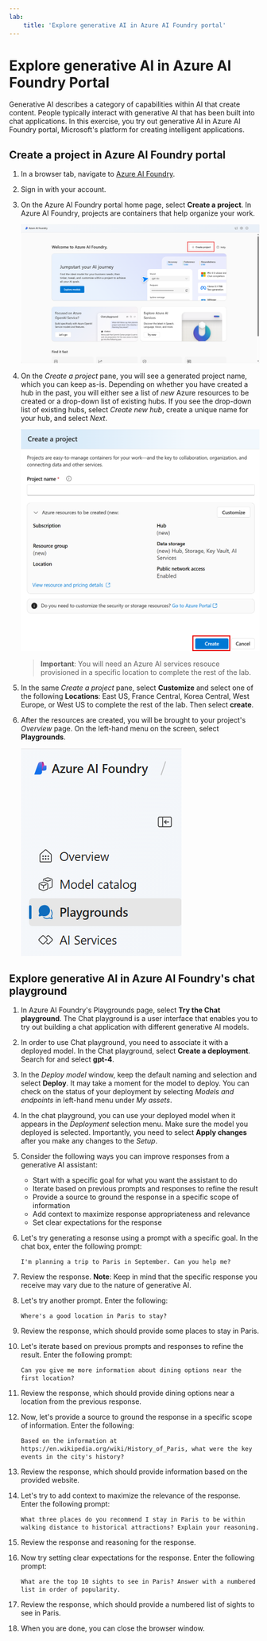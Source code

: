 ```yaml
---
lab:
    title: 'Explore generative AI in Azure AI Foundry portal'
---
```


# Explore generative AI in Azure AI Foundry Portal

Generative AI describes a category of capabilities within AI that create content. People typically interact with generative AI that has been built into chat applications. In this exercise, you try out generative AI in Azure AI Foundry portal, Microsoft's platform for creating intelligent applications. 

## Create a project in Azure AI Foundry portal

1. In a browser tab, navigate to [Azure AI Foundry](https://ai.azure.com?azure-portal=true).

1. Sign in with your account. 

1. On the Azure AI Foundry portal home page, select **Create a project**. In Azure AI Foundry, projects are containers that help organize your work.  

    ![Screenshot of Azure AI Foundry home page with create a project selected.](./media/azure-ai-foundry-home-page.png)

1. On the *Create a project* pane, you will see a generated project name, which you can keep as-is. Depending on whether you have created a hub in the past, you will either see a list of *new* Azure resources to be created or a drop-down list of existing hubs. If you see the drop-down list of existing hubs, select *Create new hub*, create a unique name for your hub, and select *Next*.  
 
    ![Screenshot of the create a project pane with automaticly generated names for hub and project.](./media/azure-ai-foundry-create-project.png)

    > **Important**: You will need an Azure AI services resouce provisioned in a specific location to complete the rest of the lab.

1. In the same *Create a project* pane, select **Customize** and select one of the following **Locations**: East US, France Central, Korea Central, West Europe, or West US to complete the rest of the lab. Then select **create**.  
 
1. After the resources are created, you will be brought to your project's *Overview* page. On the left-hand menu on the screen, select **Playgrounds**.
 
    ![Screenshot of the left-hand menu on the project screen with AI Services selected.](./media/azure-ai-foundry-playgrounds.png)  

## Explore generative AI in Azure AI Foundry's chat playground

1. In Azure AI Foundry's Playgrounds page, select **Try the Chat playground**. The Chat playground is a user interface that enables you to try out building a chat application with different generative AI models.  

1. In order to use Chat playground, you need to associate it with a deployed model. In the Chat playground, select **Create a deployment**. Search for and select **gpt-4**. 

1. In the *Deploy model* window, keep the default naming and selection and select **Deploy**. It may take a moment for the model to deploy. You can check on the status of your deployment by selecting *Models and endpoints* in left-hand menu under *My assets*.
1. In the chat playground, you can use your deployed model when it appears in the *Deployment* selection menu. Make sure the model you deployed is selected. Importantly, you need to select **Apply changes** after you make any changes to the *Setup*. 

1. Consider the following ways you can improve responses from a generative AI assistant:
    - Start with a specific goal for what you want the assistant to do
    - Iterate based on previous prompts and responses to refine the result
    - Provide a source to ground the response in a specific scope of information
    - Add context to maximize response appropriateness and relevance
    - Set clear expectations for the response

1. Let's try generating a resonse using a prompt with a specific goal. In the chat box, enter the following prompt:

    ```prompt
    I'm planning a trip to Paris in September. Can you help me?
    ```

1. Review the response. **Note**: Keep in mind that the specific response you receive may vary due to the nature of generative AI.
 
1. Let's try another prompt. Enter the following:

    ```prompt
    Where's a good location in Paris to stay? 
    ```

1. Review the response, which should provide some places to stay in Paris.

1. Let's iterate based on previous prompts and responses to refine the result. Enter the following prompt:
    
    ```prompt
    Can you give me more information about dining options near the first location?
    ``` 

1. Review the response, which should provide dining options near a location from the previous response. 

1. Now, let's provide a source to ground the response in a specific scope of information. Enter the following: 
    
    ```prompt
    Based on the information at https://en.wikipedia.org/wiki/History_of_Paris, what were the key events in the city's history?
    ```

1. Review the response, which should provide information based on the provided website. 

1. Let's try to add context to maximize the relevance of the response. Enter the following prompt: 

    ```prompt
    What three places do you recommend I stay in Paris to be within walking distance to historical attractions? Explain your reasoning.
    ```

1. Review the response and reasoning for the response.  

1. Now try setting clear expectations for the response. Enter the following prompt:
    
    ```prompt
    What are the top 10 sights to see in Paris? Answer with a numbered list in order of popularity.
    ```

1. Review the response, which should provide a numbered list of sights to see in Paris.

1. When you are done, you can close the browser window.
